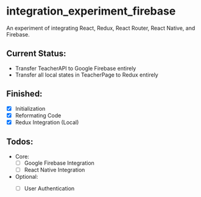 # integration_experiment_firebase
An experiment of integrating React, Redux, React Router, React Native, and Firebase.

## Current Status:
* Transfer TeacherAPI to Google Firebase entirely
* Transfer all local states in TeacherPage to Redux entirely
    
## Finished:
- [x] Initialization
- [x] Reformating Code
- [x] Redux Integration (Local)
    
## Todos:
* Core: 
    - [ ] Google Firebase Integration
    - [ ] React Native Integration
    
* Optional:
    - [ ] User Authentication
    
